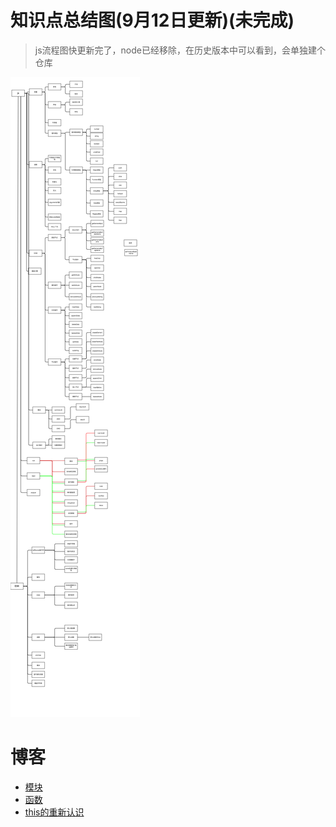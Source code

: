 # 知识点总结图(9月12日更新)(未完成)
> js流程图快更新完了，node已经移除，在历史版本中可以看到，会单独建个仓库

![](image/js知识点1.png)
# 博客
- [模块](blog/模块.md)
- [函数](blog/函数.md)
- [this的重新认识](blog/this的重新认识.md)